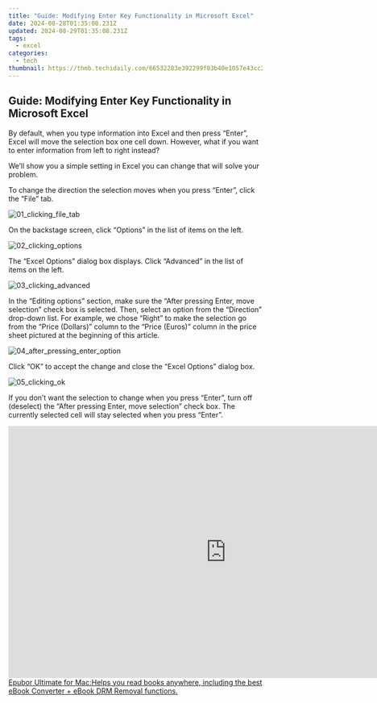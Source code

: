 ```yaml
---
title: "Guide: Modifying Enter Key Functionality in Microsoft Excel"
date: 2024-08-28T01:35:08.231Z
updated: 2024-08-29T01:35:08.231Z
tags:
  - excel
categories:
  - tech
thumbnail: https://thmb.techidaily.com/66532283e392299f83b40e1057e43cc22a016c0905229694154e720c235ea49f.jpg
---
```


## Guide: Modifying Enter Key Functionality in Microsoft Excel

By default, when you type information into Excel and then press “Enter”, Excel will move the selection box one cell down. However, what if you want to enter information from left to right instead?

 We’ll show you a simple setting in Excel you can change that will solve your problem.

 To change the direction the selection moves when you press “Enter”, click the “File” tab.

![01_clicking_file_tab](https://static1.howtogeekimages.com/wordpress/wp-content/uploads/2016/02/01_clicking_file_tab-1.png) 

 On the backstage screen, click “Options” in the list of items on the left.

![02_clicking_options](https://static1.howtogeekimages.com/wordpress/wp-content/uploads/2016/02/02_clicking_options-2.png) 

 The “Excel Options” dialog box displays. Click “Advanced” in the list of items on the left.

![03_clicking_advanced](https://static1.howtogeekimages.com/wordpress/wp-content/uploads/2016/02/03_clicking_advanced.png) 

 In the “Editing options” section, make sure the “After pressing Enter, move selection” check box is selected. Then, select an option from the “Direction” drop-down list. For example, we chose “Right” to make the selection go from the “Price (Dollars)” column to the “Price (Euros)” column in the price sheet pictured at the beginning of this article.

![04_after_pressing_enter_option](https://static1.howtogeekimages.com/wordpress/wp-content/uploads/2016/02/04_after_pressing_enter_option.png) 

 Click “OK” to accept the change and close the “Excel Options” dialog box.

![05_clicking_ok](https://static1.howtogeekimages.com/wordpress/wp-content/uploads/2016/02/05_clicking_ok.png) 

 If you don’t want the selection to change when you press “Enter”, turn off (deselect) the “After pressing Enter, move selection” check box. The currently selected cell will stay selected when you press “Enter”.

<ins class="adsbygoogle"
     style="display:block"
     data-ad-format="autorelaxed"
     data-ad-client="ca-pub-7571918770474297"
     data-ad-slot="1223367746"></ins>



<ins class="adsbygoogle"
     style="display:block"
     data-ad-client="ca-pub-7571918770474297"
     data-ad-slot="8358498916"
     data-ad-format="auto"
     data-full-width-responsive="true"></ins>



<!-- affiliate ads begin -->
<a href="https://secure.2checkout.com/order/checkout.php?PRODS=4599952&QTY=1&AFFILIATE=108875&CART=1"><iframe width="864" height="500" src="https://www.youtube.com/embed/jVnfr5HudQw" title="The Latest and Easiest Solution to Remove Kindle DRM on Windows (without Degrading)" frameborder="0" allow="accelerometer; autoplay; clipboard-write; encrypted-media; gyroscope; picture-in-picture; web-share" referrerpolicy="strict-origin-when-cross-origin" allowfullscreen></iframe>Epubor Ultimate for Mac:Helps you read books anywhere, including the best eBook Converter + eBook DRM Removal functions.</a>
<!-- affiliate ads end -->